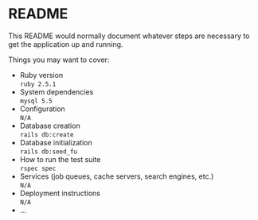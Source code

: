 # README

This README would normally document whatever steps are necessary to get the
application up and running.

Things you may want to cover:

* Ruby version  
 `ruby 2.5.1`
* System dependencies  
`mysql 5.5`
* Configuration  
`N/A`
* Database creation  
`rails db:create`
* Database initialization  
`rails db:seed_fu`
* How to run the test suite  
`rspec spec`
* Services (job queues, cache servers, search engines, etc.)  
`N/A`
* Deployment instructions  
`N/A`
* ...
